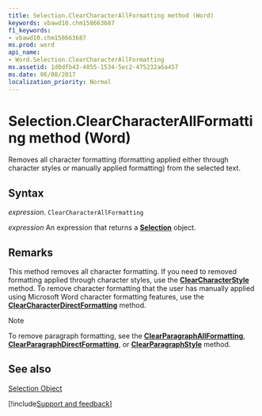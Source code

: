 ```yaml
---
title: Selection.ClearCharacterAllFormatting method (Word)
keywords: vbawd10.chm158663687
f1_keywords:
- vbawd10.chm158663687
ms.prod: word
api_name:
- Word.Selection.ClearCharacterAllFormatting
ms.assetid: 1d0dfb43-4855-1534-5ec2-475232a6a457
ms.date: 06/08/2017
localization_priority: Normal
---
```



# Selection.ClearCharacterAllFormatting method (Word)

Removes all character formatting (formatting applied either through character styles or manually applied formatting) from the selected text.


## Syntax

_expression_. `ClearCharacterAllFormatting`

 _expression_ An expression that returns a **[Selection](Word.Selection.md)** object.


## Remarks

This method removes all character formatting. If you need to removed formatting applied through character styles, use the  **[ClearCharacterStyle](Word.Selection.ClearCharacterStyle.md)** method. To remove character formatting that the user has manually applied using Microsoft Word character formatting features, use the **[ClearCharacterDirectFormatting](Word.Selection.ClearCharacterDirectFormatting.md)** method.


> [!NOTE] 
> To remove paragraph formatting, see the  **[ClearParagraphAllFormatting](Word.Selection.ClearParagraphAllFormatting.md)**, **[ClearParagraphDirectFormatting](Word.Selection.ClearParagraphDirectFormatting.md)**, or **[ClearParagraphStyle](Word.Selection.ClearParagraphStyle.md)** method.


## See also


[Selection Object](Word.Selection.md)

[!include[Support and feedback](~/includes/feedback-boilerplate.md)]